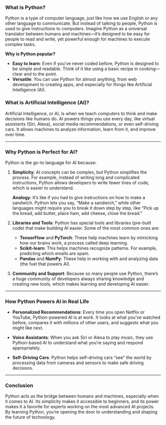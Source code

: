 ### **What is Python?**

Python is a type of computer language, just like how we use English or any other language to communicate. But instead of talking to people, Python is used to give instructions to computers. Imagine Python as a universal translator between humans and machines—it’s designed to be easy for people to read and write, yet powerful enough for machines to execute complex tasks.

**Why is Python popular?**  
- **Easy to learn**: Even if you’ve never coded before, Python is designed to be simple and readable. Think of it like using a basic recipe in cooking—clear and to the point.
- **Versatile**: You can use Python for almost anything, from web development to creating apps, and especially for things like Artificial Intelligence (AI).

### **What is Artificial Intelligence (AI)?**

Artificial Intelligence, or AI, is when we teach computers to think and make decisions like humans do. AI powers things you use every day, like virtual assistants (Siri, Alexa), social media recommendations, or even self-driving cars. It allows machines to analyze information, learn from it, and improve over time.

---

### **Why Python is Perfect for AI?**

Python is the go-to language for AI because:

1. **Simplicity**: AI concepts can be complex, but Python simplifies the process. For example, instead of writing long and complicated instructions, Python allows developers to write fewer lines of code, which is easier to understand.
   
   **Analogy**: It’s like if you had to give instructions on how to make a sandwich. Python lets you say, “Make a sandwich,” while other languages might require you to break it down step by step, like “Pick up the bread, add butter, place ham, add cheese, close the bread.”

2. **Libraries and Tools**: Python has special tools and libraries (pre-built code) that make building AI easier. Some of the most common ones are:
   - **TensorFlow** and **PyTorch**: These help machines learn by mimicking how our brains work, a process called deep learning.
   - **Scikit-learn**: This helps machines recognize patterns. For example, predicting which emails are spam.
   - **Pandas** and **NumPy**: These help in working with and analyzing data (the fuel that powers AI).

3. **Community and Support**: Because so many people use Python, there’s a huge community of developers always sharing knowledge and creating new tools, which makes learning and developing AI easier.

---

### **How Python Powers AI in Real Life**

- **Personalized Recommendations**: Every time you open Netflix or YouTube, Python-powered AI is at work. It looks at what you’ve watched before, compares it with millions of other users, and suggests what you might like next.
  
- **Voice Assistants**: When you ask Siri or Alexa to play music, they use Python-based AI to understand what you’re saying and respond appropriately.
  
- **Self-Driving Cars**: Python helps self-driving cars “see” the world by processing data from cameras and sensors to make safe driving decisions.

---

### **Conclusion**

Python acts as the bridge between humans and machines, especially when it comes to AI. Its simplicity makes it accessible to beginners, and its power makes it a favorite for experts working on the most advanced AI projects. By learning Python, you’re opening the door to understanding and shaping the future of technology.

